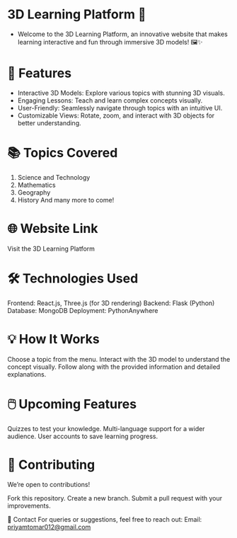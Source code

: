 # 3D Learning Platform 🌟
- Welcome to the 3D Learning Platform, an innovative website that makes learning interactive and fun through immersive 3D models! 🖼️✨

# 🚀 Features
- Interactive 3D Models: Explore various topics with stunning 3D visuals.
- Engaging Lessons: Teach and learn complex concepts visually.
- User-Friendly: Seamlessly navigate through topics with an intuitive UI.
- Customizable Views: Rotate, zoom, and interact with 3D objects for better understanding.

# 📚 Topics Covered
1. Science and Technology
2. Mathematics
3. Geography
4. History
And many more to come!

# 🌐 Website Link
Visit the 3D Learning Platform

# 🛠️ Technologies Used
Frontend: React.js, Three.js (for 3D rendering)
Backend: Flask (Python)
Database: MongoDB
Deployment: PythonAnywhere

# 💡 How It Works
Choose a topic from the menu.
Interact with the 3D model to understand the concept visually.
Follow along with the provided information and detailed explanations.

# 🖱️ Upcoming Features
Quizzes to test your knowledge.
Multi-language support for a wider audience.
User accounts to save learning progress.
# 🙌 Contributing
We’re open to contributions!

Fork this repository.
Create a new branch.
Submit a pull request with your improvements.

📧 Contact
For queries or suggestions, feel free to reach out:
Email: priyamtomar012@gmail.com

